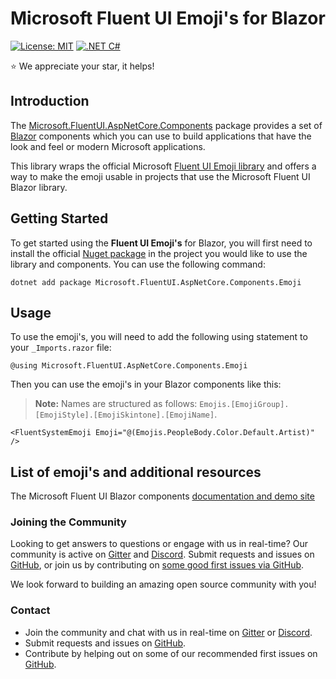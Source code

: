 # Microsoft Fluent UI Emoji's for Blazor

[![License: MIT](https://img.shields.io/badge/License-MIT-yellow.svg)](https://opensource.org/licenses/MIT)
[![.NET C#](https://img.shields.io/badge/.NET-C%23-blue)](https://docs.microsoft.com/en-us/dotnet/csharp/)

:star:  We appreciate your star, it helps!

## Introduction

The [Microsoft.FluentUI.AspNetCore.Components](https://github.com/microsoft/fluentui-blazor) package provides
a set of [Blazor](https://blazor.net) components which you can use to build applications
that have the look and feel or modern Microsoft applications.

This library wraps the official Microsoft [Fluent UI Emoji library](https://github.com/microsoft/fluentui-emoji)
and offers a way to make the emoji usable in projects that use the Microsoft Fluent UI Blazor library.

## Getting Started

To get started using the **Fluent UI Emoji's** for Blazor, you will first need 
to install the official [Nuget package](https://www.nuget.org/packages/Microsoft.FluentUI.AspNetCore.Components.Emoji/)
in the project you would like to use the library and components. You can use the following command:

```shell
dotnet add package Microsoft.FluentUI.AspNetCore.Components.Emoji
```

## Usage

To use the emoji's, you will need to add the following using statement to your `_Imports.razor` file:

```razor
@using Microsoft.FluentUI.AspNetCore.Components.Emoji
```

Then you can use the emoji's in your Blazor components like this:

> **Note:** Names are structured as follows: `Emojis.[EmojiGroup].[EmojiStyle].[EmojiSkintone].[EmojiName]`.

```razor
<FluentSystemEmoji Emoji="@(Emojis.PeopleBody.Color.Default.Artist)" />
```

## List of emoji's and additional resources

The Microsoft Fluent UI Blazor components [documentation and demo site](https://www.fluentui-blazor.net)


### Joining the Community

Looking to get answers to questions or engage with us in real-time? Our community is  active on [Gitter](https://app.gitter.im/#/room/#fluentui-blazor:gitter.im) and [Discord](https://discord.gg/FcSNfg4). Submit requests 
and issues on [GitHub](https://github.com/microsoft/blazor-fluentui/issues/new/choose), or join us by contributing on [some good first issues via GitHub](https://github.com/microsoft/fluentui-blazor/labels/community:good-first-issue).

We look forward to building an amazing open source community with you!

### Contact

* Join the community and chat with us in real-time on [Gitter](https://app.gitter.im/#/room/#fluentui-blazor:gitter.im) or [Discord](https://discord.gg/FcSNfg4).
* Submit requests and issues on [GitHub](https://github.com/microsoft/fluentui-blazor/issues/new/choose).
* Contribute by helping out on some of our recommended first issues on [GitHub](https://github.com/microsoft/fluentui-blazor/labels/community:good-first-issue).
